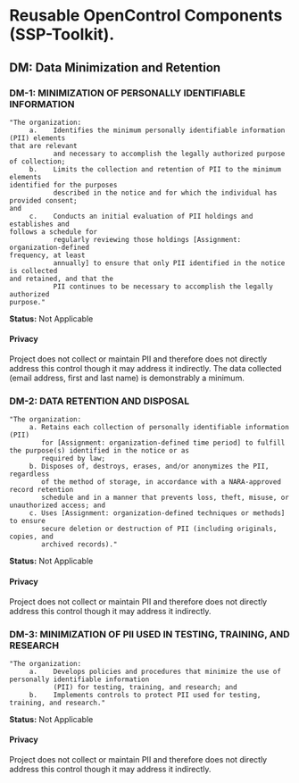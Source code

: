 # Reusable OpenControl Components (SSP-Toolkit).

## DM: Data Minimization and Retention

### DM-1: MINIMIZATION OF PERSONALLY IDENTIFIABLE INFORMATION

```text
"The organization:
     a.    Identifies the minimum personally identifiable information (PII) elements
that are relevant
           and necessary to accomplish the legally authorized purpose of collection;
     b.    Limits the collection and retention of PII to the minimum elements
identified for the purposes
           described in the notice and for which the individual has provided consent;
and
     c.    Conducts an initial evaluation of PII holdings and establishes and
follows a schedule for
           regularly reviewing those holdings [Assignment: organization-defined
frequency, at least
           annually] to ensure that only PII identified in the notice is collected
and retained, and that the
           PII continues to be necessary to accomplish the legally authorized
purpose."
```
**Status:** Not Applicable

#### Privacy

Project does not collect or maintain PII and therefore does not directly address this control though it may address it indirectly. The data collected (email address, first and last name) is demonstrably a minimum.


### DM-2: DATA RETENTION AND DISPOSAL

```text
"The organization:
     a. Retains each collection of personally identifiable information (PII)
        for [Assignment: organization-defined time period] to fulfill the purpose(s) identified in the notice or as
        required by law;
     b. Disposes of, destroys, erases, and/or anonymizes the PII, regardless
        of the method of storage, in accordance with a NARA-approved record retention
        schedule and in a manner that prevents loss, theft, misuse, or unauthorized access; and
     c. Uses [Assignment: organization-defined techniques or methods] to ensure
        secure deletion or destruction of PII (including originals, copies, and
        archived records)."
```
**Status:** Not Applicable

#### Privacy

Project does not collect or maintain PII and therefore does not directly address this control though it may address it indirectly.


### DM-3: MINIMIZATION OF PII USED IN TESTING, TRAINING, AND RESEARCH

```text
"The organization:
     a.    Develops policies and procedures that minimize the use of personally identifiable information
           (PII) for testing, training, and research; and
     b.    Implements controls to protect PII used for testing, training, and research."
```
**Status:** Not Applicable

#### Privacy

Project does not collect or maintain PII and therefore does not directly address this control though it may address it indirectly.
